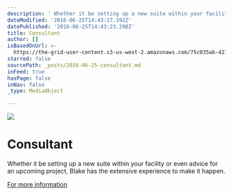 ```yaml
---
description: ' Whether it be setting up a new suite within your facility or even advice for an upcoming project, Blake has the extensive experience to make it happen.'
dateModified: '2016-06-25T14:43:17.392Z'
datePublished: '2016-06-25T14:43:23.298Z'
title: Consultant
author: []
isBasedOnUrl: >-
  https://the-grid-user-content.s3-us-west-2.amazonaws.com/75c035ab-427f-4b32-b324-c3f1fa9ef5f8.jpg
starred: false
sourcePath: _posts/2016-06-25-consultant.md
inFeed: true
hasPage: false
inNav: false
_type: MediaObject

---
```

![](https://the-grid-user-content.s3-us-west-2.amazonaws.com/75c035ab-427f-4b32-b324-c3f1fa9ef5f8.jpg)

# Consultant

Whether it be setting up a new suite within your facility or even advice for an upcoming project, Blake has the extensive experience to make it happen.

[For more information][0]

[0]: mailto:%20blake@blake-jones.com